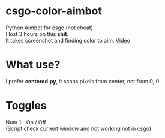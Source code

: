 # csgo-color-aimbot
Python Aimbot for csgo (not cheat).<br />
I lost 3 hours on this **shit**.<br />
It takes screenshot and finding color to aim.
[Video](https://youtu.be/Hkrc-ph7iSA)
# What use?
I prefer **centered.py**, it scans pixels from center, not from 0, 0
# Toggles
Num 1 - On / Off<br />
(Script check current window and not working not in csgo)
